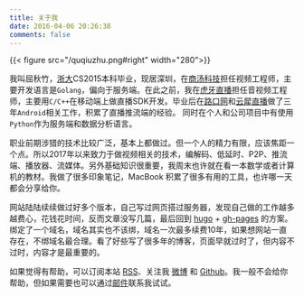 ```yaml
---
title: 关于我
date: 2016-04-06 20:26:38
comments: false
---
```


{{< figure src="/quqiuzhu.png#right" width="280">}}

我叫屈秋竹，[浙大][zju]CS2015本科毕业，现居深圳，在[商汤科技][sensetime]担任视频工程师，主要开发语言是`Golang`，偏向于服务端。在此之前，我在[虎牙直播][huya]担任音视频工程师，主要用`C/C++`在移动端上做直播SDK开发。毕业后在[路口网][lukou]和[云犀直播][yunxi]做了三年`Android`相关工作，积累了直播推流端的经验。 同时在个人和公司项目中有使用`Python`作为服务端和数据分析语言。

职业前期涉猎的技术比较广泛，基本上都做过。但一个人的精力有限，应该焦距一个点。所以2017年以来致力于做视频相关的技术，编解码、低延时、P2P、推流端、播放器、流媒体。另外基础知识很重要，我周末也许就在看一本数学或者计算机的教材。我做了很多印象笔记，MacBook 积累了很多有用的工具，也许哪一天都会分享给你。

网站陆陆续续做过好多个版本，自己写过网页搭过服务器，发现自己做的工作越多越费心，花钱花时间，反而文章没写几篇，最后回到 [hugo][hugo] + [gh-pages][gh-pages] 的方案。绑定了一个域名，域名其实也不该绑，域名一次最多续费10年，如果想网站一直存在，不绑域名最合理。看了好些写了很多年的博客，页面早就过时了，但内容不过时，内容才是最重要的。

如果觉得有帮助，可以订阅本站 [RSS][rss]、关注我 [微博][weibo] 和 [Github][github]。我一般不会给你帮助，但如果需要也可以通过[邮件][mail]联系我试试。

[zju]: [https://www.zju.edu.cn]
[lukou]: http://www.lukou.com/
[yunxi]: http://yunxi.tv/
[huya]: https://www.huya.com/
[sensetime]: https://www.sensetime.com/
[gh-pages]: https://pages.github.com/
[hugo]: http://gohugo.io
[mail]: http://mail.qq.com/cgi-bin/qm_share?t=qm_mailme&email=WSgsKDAsIzEsGSgodzo2NA
[github]: https://github.com/quqiuzhu/
[weibo]: https://weibo.com/quqiuzhu/
[rss]: /index.xml